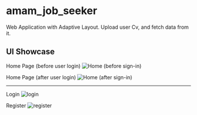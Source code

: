 # amam_job_seeker

Web Application with Adaptive Layout.
Upload user Cv, and fetch data from it.

## UI Showcase 

Home Page (before user login)
![Home (before sign-in)](https://github.com/ziadhassan7/amam_job_seeker/assets/31738365/0404a611-78bb-445e-8e7e-535e92c6613a)

Home Page (after user login)
![Home (after sign-in)](https://github.com/ziadhassan7/amam_job_seeker/assets/31738365/9b71989b-eca1-41bc-a6bd-05f4b32c1e1d)

------------------------------------------------------

Login
![login](https://github.com/ziadhassan7/amam_job_seeker/assets/31738365/31c2fe6c-9c2d-4dbb-81b5-9566fd1980d7)


Register 
![register](https://github.com/ziadhassan7/amam_job_seeker/assets/31738365/1c5f67f6-c251-45f9-ae9b-5ef8436bf1f9)

